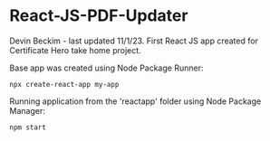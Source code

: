 # React-JS-PDF-Updater

Devin Beckim - last updated 11/1/23.
First React JS app created for Certificate Hero take home project.

Base app was created using Node Package Runner:
```
npx create-react-app my-app
```

Running application from the 'reactapp' folder using Node Package Manager:
```
npm start
```
